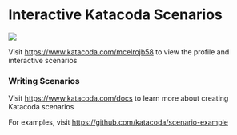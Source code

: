 # Interactive Katacoda Scenarios

[![](http://shields.katacoda.com/katacoda/mcelrojb58/count.svg)](https://www.katacoda.com/mcelrojb58 "Get your profile on Katacoda.com")

Visit https://www.katacoda.com/mcelrojb58 to view the profile and interactive scenarios

### Writing Scenarios
Visit https://www.katacoda.com/docs to learn more about creating Katacoda scenarios

For examples, visit https://github.com/katacoda/scenario-example
